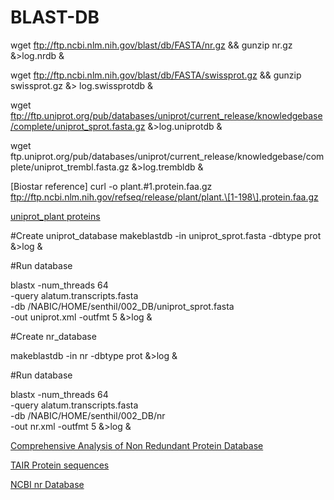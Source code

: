 # BLAST-DB
wget ftp://ftp.ncbi.nlm.nih.gov/blast/db/FASTA/nr.gz && gunzip nr.gz &>log.nrdb &

wget ftp://ftp.ncbi.nlm.nih.gov/blast/db/FASTA/swissprot.gz && gunzip swissprot.gz &> log.swissprotdb &

wget ftp://ftp.uniprot.org/pub/databases/uniprot/current_release/knowledgebase/complete/uniprot_sprot.fasta.gz &>log.uniprotdb &

wget ftp.uniprot.org/pub/databases/uniprot/current_release/knowledgebase/complete/uniprot_trembl.fasta.gz &>log.trembldb &

[Biostar reference]
      curl -o plant.#1.protein.faa.gz ftp://ftp.ncbi.nlm.nih.gov/refseq/release/plant/plant.\[1-198\].protein.faa.gz
            
  [uniprot_plant proteins](http://www.uniprot.org/uniprot/?query=taxonomy%3A%22Viridiplantae+[33090]%22+keyword%3A%22Complete+proteome+[KW-0181]%22)
  



#Create uniprot_database
makeblastdb -in uniprot_sprot.fasta -dbtype prot &>log &


#Run database

blastx -num_threads 64 \
-query alatum.transcripts.fasta \
-db /NABIC/HOME/senthil/002_DB/uniprot_sprot.fasta \
-out uniprot.xml -outfmt 5 &>log &


#Create nr_database

makeblastdb -in nr -dbtype prot &>log &


#Run database

blastx -num_threads 64 \
-query alatum.transcripts.fasta \
-db /NABIC/HOME/senthil/002_DB/nr \
-out nr.xml -outfmt 5 &>log &


[Comprehensive Analysis of Non Redundant Protein Database](https://assets.researchsquare.com/files/rs-54568/v1_stamped.pdf)

[TAIR Protein sequences](https://www.arabidopsis.org/download_files/Genes/TAIR10_genome_release/TAIR10_blastsets/TAIR10_pep_20110103_representative_gene_model_updated)

[NCBI nr Database](https://ftp.ncbi.nlm.nih.gov/blast/db/FASTA/)

